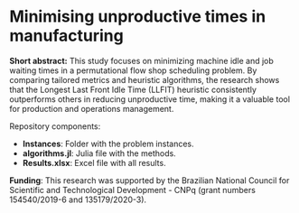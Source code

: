 # Minimising unproductive times in manufacturing

**Short abstract:**
This study focuses on minimizing machine idle and job waiting times in a permutational flow shop scheduling problem. By comparing tailored metrics and heuristic algorithms, the research shows that the Longest Last Front Idle Time (LLFIT) heuristic consistently outperforms others in reducing unproductive time, making it a valuable tool for production and operations management.

Repository components:

- **Instances**: Folder with the problem instances.
- **algorithms.jl**: Julia file with the methods.
- **Results.xlsx**: Excel file with all results.

**Funding**: This research was supported by the Brazilian National Council for Scientific and Technological Development - CNPq (grant numbers 154540/2019-6 and 135179/2020-3).